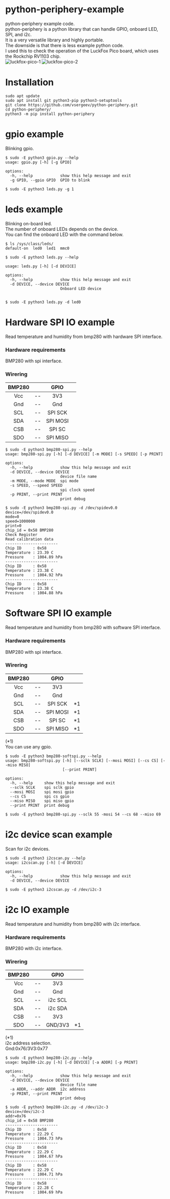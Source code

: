 # python-periphery-example
python-periphery example code.   
python-periphery is a python library that can handle GPIO, onboard LED, SPI, and i2c.   
It is a very versatile library and highly portable.   
The downside is that there is less example python code.   
I used this to check the operation of the LuckFox Pico board, which uses the Rockchip RV1103 chip.   
![luckfox-pico-1](https://github.com/nopnop2002/python-periphery-example/assets/6020549/c0ba3c08-8cd4-4488-ae6e-5d16fbf36b3d)
![luckfox-pico-2](https://github.com/nopnop2002/python-periphery-example/assets/6020549/536b585a-6695-4139-a97d-2c5aded58630)


# Installation

```Shell
sudo apt update
sudo apt install git python3-pip python3-setuptools
git clone https://github.com/vsergeev/python-periphery.git
cd python-periphery/
python3 -m pip install python-periphery
```


# gpio example   
Blinking gpio.
```
$ sudo -E python3 gpio.py --help
usage: gpio.py [-h] [-g GPIO]

options:
  -h, --help            show this help message and exit
  -g GPIO, --gpio GPIO  GPIO to blink

$ sudo -E python3 leds.py -g 1
```


# leds example   
Blinking on-board led.   
The number of onboard LEDs depends on the device.   
You can find the onboard LED with the command below.   
```
$ ls /sys/class/leds/
default-on  led0  led1  mmc0
```

```
$ sudo -E python3 leds.py --help

usage: leds.py [-h] [-d DEVICE]

options:
  -h, --help            show this help message and exit
  -d DEVICE, --device DEVICE
                        Onboard LED device


$ sudo -E python3 leds.py -d led0
```

# Hardware SPI IO example   
Read temperature and humidity from bmp280 with hardware SPI interface.   

### Hardware requirements
BMP280 with spi interface.

### Wirering

|BMP280||GPIO||
|:-:|:-:|:-:|:-:|
|Vcc|--|3V3||
|Gnd|--|Gnd||
|SCL|--|SPI SCK||
|SDA|--|SPI MOSI||
|CSB|--|SPI SC||
|SDO|--|SPI MISO||



```
$ sudo -E python3 bmp280-spi.py --help
usage: bmp280-spi.py [-h] [-d DEVICE] [-m MODE] [-s SPEED] [-p PRINT]

options:
  -h, --help            show this help message and exit
  -d DEVICE, --device DEVICE
                        device file name
  -m MODE, --mode MODE  spi mode
  -s SPEED, --speed SPEED
                        spi clock speed
  -p PRINT, --print PRINT
                        print debug

$ sudo -E python3 bmp280-spi.py -d /dev/spidev0.0
device=/dev/spidev0.0
mode=0
speed=1000000
print=0
chip_id = 0x58 BMP280
Check Register
Read calibration data
-----------------------
Chip ID     : 0x58
Temperature : 23.39 C
Pressure    : 1004.89 hPa
-----------------------
Chip ID     : 0x58
Temperature : 23.38 C
Pressure    : 1004.92 hPa
-----------------------
Chip ID     : 0x58
Temperature : 23.38 C
Pressure    : 1004.88 hPa
```

# Software SPI IO example   
Read temperature and humidity from bmp280 with software SPI interface.   

### Hardware requirements
BMP280 with spi interface.

### Wirering

|BMP280||GPIO||
|:-:|:-:|:-:|:-:|
|Vcc|--|3V3||
|Gnd|--|Gnd||
|SCL|--|SPI SCK|*1|
|SDA|--|SPI MOSI|*1|
|CSB|--|SPI SC|*1|
|SDO|--|SPI MISO|*1|

(*1)   
You can use any gpio.   


```
$ sudo -E python3 bmp280-softspi.py --help
usage: bmp280-softspi.py [-h] [--sclk SCLK] [--mosi MOSI] [--cs CS] [--miso MISO]
                         [--print PRINT]

options:
  -h, --help     show this help message and exit
  --sclk SCLK    spi sclk gpio
  --mosi MOSI    spi mosi gpio
  --cs CS        spi cs gpio
  --miso MISO    spi miso gpio
  --print PRINT  print debug

$ sudo -E python3 bmp280-spi.py --sclk 55 -mosi 54 --cs 68 --miso 69
```




# i2c device scan example   
Scan for i2c devices.   
```
$ sudo -E python3 i2cscan.py --help
usage: i2cscan.py [-h] [-d DEVICE]

options:
  -h, --help            show this help message and exit
  -d DEVICE, --device DEVICE

$ sudo -E python3 i2cscan.py -d /dev/i2c-3
```



# i2c IO example   
Read temperature and humidity from bmp280 with i2c interface.   

### Hardware requirements
BMP280 with i2c interface.

### Wirering

|BMP280||GPIO||
|:-:|:-:|:-:|:-:|
|Vcc|--|3V3||
|Gnd|--|Gnd||
|SCL|--|i2c SCL||
|SDA|--|i2c SDA||
|CSB|--|3V3||
|SDO|--|GND/3V3|*1|

(*1)   
i2c address selection.   
Gnd:0x76/3V3:0x77   


```
$ sudo -E python3 bmp280-i2c.py --help
usage: bmp280-i2c.py [-h] [-d DEVICE] [-a ADDR] [-p PRINT]

options:
  -h, --help            show this help message and exit
  -d DEVICE, --device DEVICE
                        device file name
  -a ADDR, --addr ADDR  i2c address
  -p PRINT, --print PRINT
                        print debug

$ sudo -E python3 bmp280-i2c.py -d /dev/i2c-3
device=/dev/i2c-3
addr=0x76
chip_id = 0x58 BMP280
-----------------------
Chip ID     : 0x58
Temperature : 22.29 C
Pressure    : 1004.73 hPa
-----------------------
Chip ID     : 0x58
Temperature : 22.29 C
Pressure    : 1004.67 hPa
-----------------------
Chip ID     : 0x58
Temperature : 22.29 C
Pressure    : 1004.71 hPa
-----------------------
Chip ID     : 0x58
Temperature : 22.28 C
Pressure    : 1004.69 hPa
```



